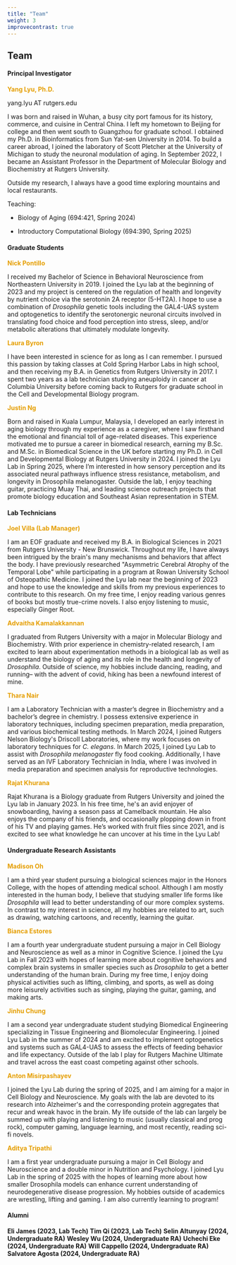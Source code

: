 ```yaml
---
title: "Team"
weight: 3
improvecontrast: true
---
```



## Team

#### Principal Investigator
<span style="color: #e59f05;">**Yang Lyu, Ph.D.**</span>

yang.lyu AT rutgers.edu

I was born and raised in Wuhan, a busy city port famous for its history, commerce, and cuisine in Central China. I left my hometown to Beijing for college and then went south to Guangzhou for graduate school. I obtained my Ph.D. in Bioinformatics from Sun Yat-sen University in 2014. To build a career abroad, I joined the laboratory of Scott Pletcher at the University of Michigan to study the neuronal modulation of aging. In September 2022, I became an Assistant Professor in the Department of Molecular Biology and Biochemistry at Rutgers University. 

Outside my research, I always have a good time exploring mountains and local restaurants.

Teaching: 

+ Biology of Aging (694:421, Spring 2024)
  
+ Introductory Computational Biology (694:390, Spring 2025)



#### Graduate Students

<span style="color: #e59f05;">**Nick Pontillo**</span>

I received my Bachelor of Science in Behavioral Neuroscience from Northeastern University in 2019. I joined the Lyu lab at the beginning of 2023 and my project is centered on the regulation of health and longevity by nutrient choice via the serotonin 2A receptor (5-HT2A). I hope to use a combination of *Drosophila* genetic tools including the GAL4-UAS system and optogenetics to identify the serotonergic neuronal circuits involved in translating food choice and food perception into stress, sleep, and/or metabolic alterations that ultimately modulate longevity.

<span style="color: #e59f05;">**Laura Byron**</span>

I have been interested in science for as long as I can remember. I pursued this passion by taking classes at Cold Spring Harbor Labs in high school, and then receiving my B.A. in Genetics from Rutgers University in 2017. I spent two years as a lab technician studying aneuploidy in cancer at Columbia University before coming back to Rutgers for graduate school in the Cell and Developmental Biology program.

<span style="color: #e59f05;">**Justin Ng**</span>

Born and raised in Kuala Lumpur, Malaysia, I developed an early interest in aging biology through my experience as a caregiver, where I saw firsthand the emotional and financial toll of age-related diseases. This experience motivated me to pursue a career in biomedical research, earning my B.Sc. and M.Sc. in Biomedical Science in the UK before starting my Ph.D. in Cell and Developmental Biology at Rutgers University in 2024. I joined the Lyu Lab in Spring 2025, where I’m interested in how sensory perception and its associated neural pathways influence stress resistance, metabolism, and longevity in Drosophila melanogaster. Outside the lab, I enjoy teaching guitar, practicing Muay Thai, and leading science outreach projects that promote biology education and Southeast Asian representation in STEM.

#### Lab Technicians

<span style="color: #e59f05;">**Joel Villa (Lab Manager)**</span>

I am an EOF graduate and received my B.A. in Biological Sciences in 2021 from Rutgers University - New Brunswick. Throughout my life, I have always been intrigued by the brain's many mechanisms and behaviors that affect the body. I have previously researched "Asymmetric Cerebral Atrophy of the Temporal Lobe" while participating in a program at Rowan University School of Osteopathic Medicine. I joined the Lyu lab near the beginning of 2023 and hope to use the knowledge and skills from my previous experiences to contribute to this research. On my free time, I enjoy reading various genres of books but mostly true-crime novels. I also enjoy listening to music, especially Ginger Root.

<span style="color: #e59f05;">**Advaitha Kamalakkannan**</span>

I graduated from Rutgers University with a major in Molecular Biology and Biochemistry. With prior experience in chemistry-related research, I am excited to learn about experimentation methods in a biological lab as well as understand the biology of aging and its role in the health and longevity of *Drosophila*. Outside of science, my hobbies include dancing, reading, and running– with the advent of covid, hiking has been a newfound interest of mine.

<span style="color: #e59f05;">**Thara Nair**</span>

I am a Laboratory Technician with a master’s degree in Biochemistry and a bachelor’s degree in chemistry. I possess extensive experience in laboratory techniques, including specimen preparation, media preparation, and various biochemical testing methods. In March 2024, I joined Rutgers Nelson Biology's Driscoll Laboratories, where my work focuses on laboratory techniques for *C. elegans*. In March 2025, I joined Lyu Lab to assist with *Drosophila melanogaster* fly food cooking. Additionally, I have served as an IVF Laboratory Technician in India, where I was involved in media preparation and specimen analysis for reproductive technologies.

<span style="color: #e59f05;">**Rajat Khurana**</span>

Rajat Khurana is a Biology graduate from Rutgers University and joined the Lyu lab in January 2023. In his free time, he's an avid enjoyer of snowboarding, having a season pass at Camelback mountain. He also enjoys the company of his friends, and occasionally plopping down in front of his TV and playing games. He’s worked with fruit flies since 2021, and is excited to see what knowledge he can uncover at his time in the Lyu Lab!

#### Undergraduate Research Assistants

<span style="color: #e59f05;">**Madison Oh**</span>

I am a third year student pursuing a biological sciences major in the Honors College, with the hopes of attending medical school. Although I am mostly interested in the human body, I believe that studying smaller life forms like *Drosophila* will lead to better understanding of our more complex systems. In contrast to my interest in science, all my hobbies are related to art, such as drawing, watching cartoons, and recently, learning the guitar.

<span style="color: #e59f05;">**Bianca Estores**</span>

I am a fourth year undergraduate student pursuing a major in Cell Biology and Neuroscience as well as a minor in Cognitive Science. I joined the Lyu Lab in Fall 2023 with hopes of learning more about cognitive behaviors and complex brain systems in smaller species such as *Drosophila* to get a better understanding of the human brain. During my free time, I enjoy doing physical activities such as lifting, climbing, and sports, as well as doing more leisurely activities such as singing, playing the guitar, gaming, and making arts.

<span style="color: #e59f05;">**Jinhu Chung**</span>

I am a second year undergraduate student studying Biomedical Engineering specializing in Tissue Engineering and Biomolecular Engineering. I joined Lyu Lab in the summer of 2024 and am excited to implement optogenetics and systems such as GAL4-UAS to assess the effects of feeding behavior and life expectancy. Outside of the lab I play for Rutgers Machine Ultimate and travel across the east coast competing against other schools.

<span style="color: #e59f05;">**Anton Misirpashayev**</span>

I joined the Lyu Lab during the spring of 2025, and I am aiming for a major in Cell Biology and Neuroscience. My goals with the lab are devoted to its research into Alzheimer's and the corresponding protein aggregates that recur and wreak havoc in the brain. My life outside of the lab can largely be summed up with playing and listening to music (usually classical and prog rock), computer gaming, language learning, and most recently, reading sci-fi novels.

<span style="color: #e59f05;">**Aditya Tripathi**</span>

I am a first year undergraduate pursuing a major in Cell Biology and Neuroscience and a double minor in Nutrition and Psychology. I joined Lyu Lab in the spring of 2025 with the hopes of learning more about how smaller Drosophila models can enhance current understanding of neurodegenerative disease progression. My hobbies outside of academics are wrestling, lifting and gaming. I am also currently learning to program!

#### Alumni

**Eli James (2023, Lab Tech)**
**Tim Qi (2023, Lab Tech)**
**Selin Altunyay (2024, Undergraduate RA)**
**Wesley Wu (2024, Undergraduate RA)**
**Uchechi Eke (2024, Undergraduate RA)**
**Will Cappello (2024, Undergraduate RA)**
**Salvatore Agosta (2024, Undergraduate RA)**
